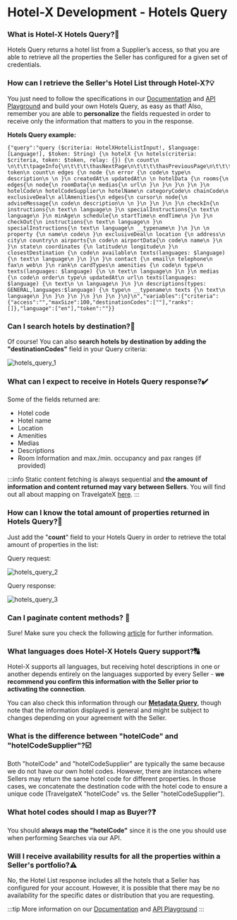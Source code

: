 ﻿---
sidebar_position: 1
---

# Hotel-X Development - Hotels Query


### What is Hotel-X Hotels Query?🏨
Hotels Query returns a hotel list from a Supplier’s access, so that you are able to retrieve all the properties the Seller has configured for a given set of credentials.

### How can I retrieve the Seller's Hotel List through Hotel-X?💡
You just need to follow the specifications in our [Documentation](/docs/apis/for-buyers/hotel-x-pull-buyers-api/content/hotel) and [API Playground](/playground) and build your own Hotels Query, as easy as that! Also, remember you are able to **personalize** the fields requested in order to receive only the information that matters to you in the response.

**Hotels Query example:**

```
{"query":"query ($criteria: HotelXHotelListInput!, $language: [Language!], $token: String) {\n hotelX {\n hotels(criteria: $criteria, token: $token, relay: {}) {\n count\n \n\t\t\tpageInfo{\n\t\t\t\thasNextPage\n\t\t\t\thasPreviousPage\n\t\t\t}\n token\n count\n edges {\n node {\n error {\n code\n type\n description\n \n }\n createdAt\n updatedAt\n \n hotelData {\n rooms{\n edges{\n node{\n roomData{\n medias{\n url\n }\n }\n }\n }\n }\n hotelCode\n hotelCodeSupplier\n hotelName\n categoryCode\n chainCode\n exclusiveDeal\n allAmenities{\n edges{\n cursor\n node{\n adviseMessage{\n code\n description\n \n }\n }\n }\n }\n checkIn{\n instructions{\n text\n language\n }\n specialInstructions{\n text\n language\n }\n minAge\n schedule{\n startTime\n endTime\n }\n }\n checkOut{\n instructions{\n text\n language\n }\n specialInstructions{\n text\n language\n __typename\n }\n }\n \n property {\n name\n code\n }\n exclusiveDeal\n location {\n address\n city\n country\n airports{\n code\n airportData{\n code\n name\n }\n }\n state\n coordinates {\n latitude\n longitude\n }\n closestDestination {\n code\n available\n texts(languages: $language) {\n text\n language\n }\n }\n }\n contact {\n email\n telephone\n fax\n web\n }\n rank\n cardTypes\n amenities {\n code\n type\n texts(languages: $language) {\n \n text\n language\n }\n }\n medias {\n code\n order\n type\n updatedAt\n url\n texts(languages: $language) {\n text\n \n language\n }\n }\n descriptions(types: GENERAL,languages:$language) {\n type\n __typename\n texts {\n text\n language\n }\n }\n }\n }\n }\n }\n }\n}\n","variables":{"criteria":{"access":"","maxSize":100,"destinationCodes":[""],"ranks":[]},"language":["en"],"token":""}}
```

### Can I search hotels by destination?🔎
Of course! You can also **search hotels by destination by adding the "destinationCodes"** field in your Query criteria:

![hotels_query_1](https://storage.travelgate.com/kbase/hotels_query_1.jpg)


### What can I expect to receive in Hotels Query response?✔️
Some of the fields returned are: 

- Hotel code
- Hotel name
- Location
- Amenities
- Medias
- Descriptions
- Room Information and max./min. occupancy and pax ranges (if provided)

:::info
Static content fetching is always sequential and **the amount of information and content returned may vary between Sellers**. You will find out all about mapping on TravelgateX [here](/kb/connections/connections-content/all-about-mapping).
:::

### How can I know the total amount of properties returned in Hotels Query?📑
Just add the "**count**" field to your Hotels Query in order to retrieve the total amount of properties in the list:

Query request:

![hotels_query_2](https://storage.travelgate.com/kbase/hotels_query_2.jpg)


Query response:

![hotels_query_3](https://storage.travelgate.com/kbase/hotels_query_3.jpg)


### Can I paginate content methods? 🔢
Sure! Make sure you check the following [article](/kb/our-products/are-you-a-buyer/our-methods/static-content/faqs/token-based-pagination-hotel-room-destinations) for further information.

### What languages does Hotel-X Hotels Query support?🔠
Hotel-X supports all languages, but receiving hotel descriptions in one or another depends entirely on the languages supported by every Seller - **we recommend you confirm this information with the Seller prior to activating the connection**.

You can also check this information through our **[Metadata Query](/docs/apis/for-buyers/hotel-x-pull-buyers-api/content/metadata)**, though note that the information displayed is general and might be subject to changes depending on your agreement with the Seller.

### What is the difference between "hotelCode" and "hotelCodeSupplier"?☑️
Both "hotelCode" and "hotelCodeSupplier" are typically the same because we do not have our own hotel codes. However, there are instances where Sellers may return the same hotel code for different properties. In those cases, we concatenate the destination code with the hotel code to ensure a unique code (TravelgateX "hotelCode" vs. the Seller "hotelCodeSupplier").


### What hotel codes should I map as Buyer?❓
You should **always map the "hotelCode"** since it is the one you should use when performing Searches via our API.

### Will I receive availability results for all the properties within a Seller's portfolio?⚠️
No, the Hotel List response includes all the hotels that a Seller has configured for your account. However, it is possible that there may be no availability for the specific dates or distribution that you are requesting.

:::tip
More information on our [Documentation](/docs/apis/for-buyers/hotel-x-pull-buyers-api/content/hotel) and [API Playground](/playground)
:::